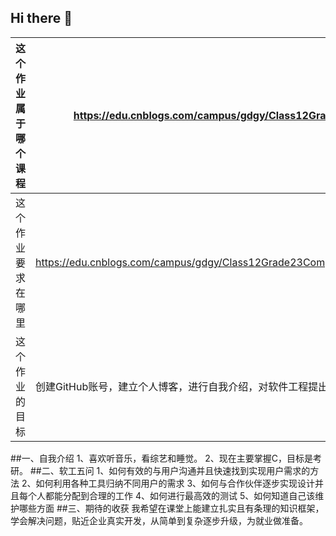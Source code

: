 ## Hi there 👋
|   这个作业属于哪个课程   |   https://edu.cnblogs.com/campus/gdgy/Class12Grade23ComputerScience   |
| ---- | ---- |
|   这个作业要求在哪里   |  https://edu.cnblogs.com/campus/gdgy/Class12Grade23ComputerScience/homework/13469    |
|   这个作业的目标   |   创建GitHub账号，建立个人博客，进行自我介绍，对软件工程提出问题，初步认识软件工程   |

##一、自我介绍
1、喜欢听音乐，看综艺和睡觉。
2、现在主要掌握C，目标是考研。
##二、软工五问
1、如何有效的与用户沟通并且快速找到实现用户需求的方法
2、如何利用各种工具归纳不同用户的需求
3、如何与合作伙伴逐步实现设计并且每个人都能分配到合理的工作
4、如何进行最高效的测试
5、如何知道自己该维护哪些方面
##三、期待的收获
我希望在课堂上能建立扎实且有条理的知识框架，学会解决问题，贴近企业真实开发，从简单到复杂逐步升级，为就业做准备。
